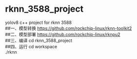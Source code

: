 # rknn_3588_project
yolov8 c++ project for rknn 3588  
##一、模型转换
https://github.com/rockchip-linux/rknn-toolkit2  
##二、模型部署
https://github.com/rockchip-linux/rknpu2  
##三、编译
cd rknn_3588_project  
##四、运行
cd workspace  
./rknn
